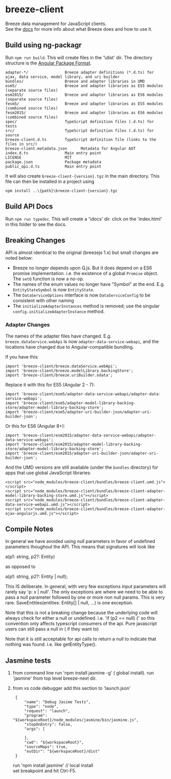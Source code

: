 # breeze-client
Breeze data management for JavaScript clients.  
See the [docs](http://breeze.github.io/doc-js/features.html) for more info about what Breeze does and how to use it.

## Build using ng-packagr
Run `npm run build`.  This will create files in the '\dist' dir.  The directory structure is the [Angular Package Format](https://docs.google.com/document/d/1CZC2rcpxffTDfRDs6p1cfbmKNLA6x5O-NtkJglDaBVs/preview).

    adapter-*/                Breeze adapter definitions (*.d.ts) for ajax, data service, model library, and uri builder
    bundles/                  Breeze and adapter libraries in UMD
    esm5/                     Breeze and adapter libraries as ES5 modules (separate source files)
    esm2015/                  Breeze and adapter libraries as ES6 modules (separate source files)
    fesm5/                    Breeze and adapter libraries as ES5 modules (combined source files)
    fesm2015/                 Breeze and adapter libraries as ES6 modules (combined source files)
    spec/                     TypeScript definition files (.d.ts) for tests
    src/                      TypeScript definition files (.d.ts) for source
    breeze-client.d.ts        TypeScript definition file (links to the files in src/) 
    breeze-client.metadata.json      Metadata for Angular AOT
    index.d.ts                Main entry point
    LICENSE                   MIT
    package.json              Package metadata
    public_api.d.ts           Main entry point


It will also create `breeze-client-{version}.tgz` in the main directory.  This file can then be installed in a project using

    npm install ..\{path}\breeze-client-{version}.tgz


## Build API Docs
Run `npm run typedoc`.  This will create a '\docs' dir. click on the 'index.html' in this folder to see the docs.

## Breaking Changes
API is almost identical to the original (breezejs 1.x) but small changes are noted below:

 - Breeze no longer depends upon Q.js.  But it does depend on a ES6 promise implementation. i.e. the existence of a global `Promise` object.  The `setQ` function is now a no-op.
 - The names of the enum values no longer have "Symbol" at the end.  E.g. `EntityStateSymbol` is now `EntityState`.
 - The `DataServiceOptions` interface is now `DataServiceConfig` to be consistent with other naming
 - The `initializeAdapterInstances` method is removed; use the singular `config.initializeAdapterInstance` method.

 ### Adapter Changes
 The names of the adapter files have changed.  E.g. `breeze.dataService.webApi` is now `adapter-data-service-webapi`, 
 and the locations have changed due to Angular-compatible bundling.

If you have this:

    import 'breeze-client/breeze.dataService.webApi';
    import 'breeze-client/breeze.modelLibrary.backingStore';
    import 'breeze-client/breeze.uriBuilder.odata';

Replace it with this for ES5 (Angular 2 - 7):

    import 'breeze-client/esm5/adapter-data-service-webapi/adapter-data-service-webapi';
    import 'breeze-client/esm5/adapter-model-library-backing-store/adapter-model-library-backing-store';
    import 'breeze-client/esm5/adapter-uri-builder-json/adapter-uri-builder-json';

Or this for ES6 (Angular 8+):

    import 'breeze-client/esm2015/adapter-data-service-webapi/adapter-data-service-webapi';
    import 'breeze-client/esm2015/adapter-model-library-backing-store/adapter-model-library-backing-store';
    import 'breeze-client/esm2015/adapter-uri-builder-json/adapter-uri-builder-json';

And the UMD versions are still available (under the `bundles` directory) for apps that use global JavaScript libraries:

    <script src="node_modules/breeze-client/bundles/breeze-client.umd.js"></script>
    <script src="node_modules/breeze-client/bundles/breeze-client-adapter-model-library-backing-store.umd.js"></script>
    <script src="node_modules/breeze-client/bundles/breeze-client-adapter-data-service-webapi.umd.js"></script>
    <script src="node_modules/breeze-client/bundles/breeze-client-adapter-ajax-angularjs.umd.js"></script>

## Compile Notes
In general we have avoided using null parameters in favor of undefined parameters thoughout the API. This means that signatures will look like

a(p1: string, p2?: Entity)

as opposed to 

a(p1: string, p2?: Entity | null);

This IS deliberate.  In general, with very few exceptions input parameters will rarely say 'p: x | null'.  The only exceptions are where
we need to be able to pass a null parameter followed by one or more non null params.  This is very rare. SaveEntities(entities: Entity[] | null, ...)
is one exception. 

Note that this is not a breaking change because the underlying code will always check for either a null or undefined. i.e. 'if (p2 == null) {'
so this convention only affects typescript consumers of the api.  Pure javascript users can still pass a null in ( if they want to)

Note that it is still acceptable for api calls to return a null to indicate that nothing was found.  i.e. like getEntityType().  

## Jasmine tests 

1) from command line
    run 'npm install jasmine -g' ( global install).
    run 'jasmine'  from top level breeze-next dir.

2) from vs code debugger
    add this section to 'launch.json'
     
        {
            "name": "Debug Jasime Tests",
            "type": "node",
            "request": "launch",
            "program": "${workspaceRoot}/node_modules/jasmine/bin/jasmine.js",
            "stopOnEntry": false,
            "args": [
               
            ],
            "cwd": "${workspaceRoot}",
            "sourceMaps": true,
            "outDir": "${workspaceRoot}/dist"
        }    

    run 'npm install jasmine' // local install   
    set breakpoint and hit Ctrl-F5.     



